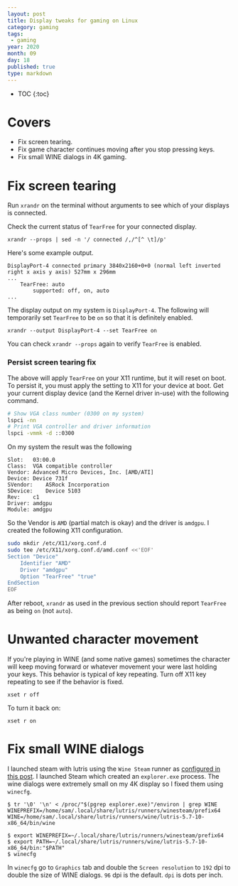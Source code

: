 ```yaml
---
layout: post
title: Display tweaks for gaming on Linux
category: gaming
tags:
 - gaming
year: 2020
month: 09
day: 18
published: true
type: markdown
---
```


* TOC
{:toc}

# Covers

* Fix screen tearing.
* Fix game character continues moving after you stop pressing keys.
* Fix small WINE dialogs in 4K gaming.

# Fix screen tearing

Run `xrandr` on the terminal without arguments to see which of your displays is
connected.

Check the current status of `TearFree` for your connected display.

    xrandr --props | sed -n '/ connected /,/^[^ \t]/p'

Here's some example output.

```
DisplayPort-4 connected primary 3840x2160+0+0 (normal left inverted right x axis y axis) 527mm x 296mm
...
    TearFree: auto
        supported: off, on, auto
...
```

The display output on my system is `DisplayPort-4`.  The following will
temporarily set `TearFree` to be `on` so that it is definitely enabled.

    xrandr --output DisplayPort-4 --set TearFree on

You can check `xrandr --props` again to verify `TearFree` is enabled.

### Persist screen tearing fix

The above will apply `TearFree` on your X11 runtime, but it will reset on boot.
To persist it, you must apply the setting to X11 for your device at boot.  Get
your current display device (and the Kernel driver in-use) with the following
command.

```bash
# Show VGA class number (0300 on my system)
lspci -nn
# Print VGA controller and driver information
lspci -vmmk -d ::0300
```

On my system the result was the following

```
Slot:	03:00.0
Class:	VGA compatible controller
Vendor:	Advanced Micro Devices, Inc. [AMD/ATI]
Device:	Device 731f
SVendor:	ASRock Incorporation
SDevice:	Device 5103
Rev:	c1
Driver:	amdgpu
Module:	amdgpu
```

So the Vendor is `AMD` (partial match is okay) and the driver is `amdgpu`.  I
created the following X11 configuration.

```bash
sudo mkdir /etc/X11/xorg.conf.d
sudo tee /etc/X11/xorg.conf.d/amd.conf <<'EOF'
Section "Device"
    Identifier "AMD"
    Driver "amdgpu"
    Option "TearFree" "true"
EndSection
EOF
```

After reboot, `xrandr` as used in the previous section should report `TearFree`
as being `on` (not `auto`).

# Unwanted character movement

If you're playing in WINE (and some native games) sometimes the character will
keep moving forward or whatever movement your were last holding your keys.  This
behavior is typical of key repeating.  Turn off X11 key repeating to see if the
behavior is fixed.

    xset r off

To turn it back on:

    xset r on

# Fix small WINE dialogs

I launched steam with lutris using the `Wine Steam` runner as [configured in
this post][rust-lutris].  I launched Steam which created an `explorer.exe`
process.  The wine dialogs were extremely small on my 4K display so I fixed them
using `winecfg`.

```
$ tr '\0' '\n' < /proc/"$(pgrep explorer.exe)"/environ | grep WINE
WINEPREFIX=/home/sam/.local/share/lutris/runners/winesteam/prefix64
WINE=/home/sam/.local/share/lutris/runners/wine/lutris-5.7-10-x86_64/bin/wine

$ export WINEPREFIX=~/.local/share/lutris/runners/winesteam/prefix64
$ export PATH=~/.local/share/lutris/runners/wine/lutris-5.7-10-x86_64/bin:"$PATH"
$ winecfg
```

In `winecfg` go to `Graphics` tab and double the `Screen resolution` to `192`
dpi to double the size of WINE dialogs. `96` dpi is the default.  `dpi` is dots
per inch.

[rust-lutris]: https://steamcommunity.com/sharedfiles/filedetails/?id=2219125189
